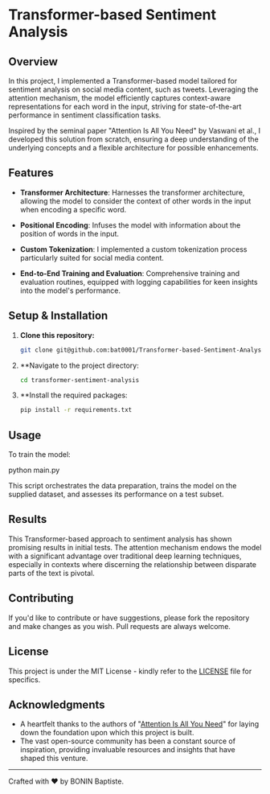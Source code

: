 # Transformer-based Sentiment Analysis

## Overview

In this project, I implemented a Transformer-based model tailored for sentiment analysis on social media content, such as tweets. Leveraging the attention mechanism, the model efficiently captures context-aware representations for each word in the input, striving for state-of-the-art performance in sentiment classification tasks.

Inspired by the seminal paper "Attention Is All You Need" by Vaswani et al., I developed this solution from scratch, ensuring a deep understanding of the underlying concepts and a flexible architecture for possible enhancements.

## Features

- **Transformer Architecture**: Harnesses the transformer architecture, allowing the model to consider the context of other words in the input when encoding a specific word.
  
- **Positional Encoding**: Infuses the model with information about the position of words in the input.
  
- **Custom Tokenization**: I implemented a custom tokenization process particularly suited for social media content.
  
- **End-to-End Training and Evaluation**: Comprehensive training and evaluation routines, equipped with logging capabilities for keen insights into the model's performance.

## Setup & Installation

1. **Clone this repository:**
   ```bash
   git clone git@github.com:bat0001/Transformer-based-Sentiment-Analysis.git

2. **Navigate to the project directory:
   ```bash
   cd transformer-sentiment-analysis

3. **Install the required packages:
   ```bash
   pip install -r requirements.txt

## Usage

To train the model:

python main.py


This script orchestrates the data preparation, trains the model on the supplied dataset, and assesses its performance on a test subset.

## Results

This Transformer-based approach to sentiment analysis has shown promising results in initial tests. The attention mechanism endows the model with a significant advantage over traditional deep learning techniques, especially in contexts where discerning the relationship between disparate parts of the text is pivotal.

## Contributing

If you'd like to contribute or have suggestions, please fork the repository and make changes as you wish. Pull requests are always welcome.

## License

This project is under the MIT License - kindly refer to the [LICENSE](LICENSE) file for specifics.

## Acknowledgments

- A heartfelt thanks to the authors of "[Attention Is All You Need](https://arxiv.org/pdf/1706.03762.pdf?)" for laying down the foundation upon which this project is built.
- The vast open-source community has been a constant source of inspiration, providing invaluable resources and insights that have shaped this venture.

---

Crafted with ❤️ by BONIN Baptiste.




